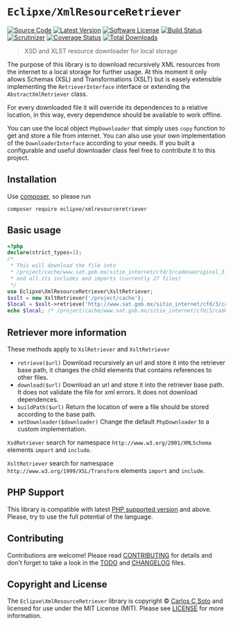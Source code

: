 # `Eclipxe/XmlResourceRetriever`

[![Source Code][badge-source]][source]
[![Latest Version][badge-release]][release]
[![Software License][badge-license]][license]
[![Build Status][badge-build]][build]
[![Scrutinizer][badge-quality]][quality]
[![Coverage Status][badge-coverage]][coverage]
[![Total Downloads][badge-downloads]][downloads]

> XSD and XLST resource downloader for local storage

The purpose of this library is to download recursively XML resources from the internet to a local storage for further usage.
At this moment it only allows Schemas (XSL) and Transformations (XSLT) but is easely extensible implementing the
`RetrieverInterface` interface or extending the `AbstractXmlRetriever` class.

For every downloaded file it will override its dependences to a relative location, in this way, every dependence
should be available to work offline.

You can use the local object `PhpDownloader` that simply uses `copy` function to get and store a file from internet.
You can also use your own implementation of the `DownloaderInterface` according to your needs.
If you built a configurable and useful downloader class feel free to contribute it to this project. 

## Installation

Use [composer](https://getcomposer.org/), so please run
```shell
composer require eclipxe/xmlresourceretriever
```

## Basic usage

```php
<?php
declare(strict_types=1);
/*
 * This will download the file into
 * /project/cache/www.sat.gob.mx/sitio_internet/cfd/3/cadenaoriginal_3_3/cadenaoriginal_3_3.xslt
 * and all its includes and imports (currently 27 files)
 */
use Eclipxe\XmlResourceRetriever\XsltRetriever;
$xslt = new XsltRetriever('/project/cache');
$local = $xslt->retrieve('http://www.sat.gob.mx/sitio_internet/cfd/3/cadenaoriginal_3_3/cadenaoriginal_3_3.xslt');
echo $local; /* /project/cache/www.sat.gob.mx/sitio_internet/cfd/3/cadenaoriginal_3_3/cadenaoriginal_3_3.xslt */
```

## Retriever more information

These methods apply to `XslRetriever` and `XsltRetriever` 

- `retrieve($url)` Download recursively an url and store it into the retriever base path,
  it changes the child elements that contains references to other files.
- `download($url)`  Download an url and store it into the retriever base path.
  It does not validate the file for xml errors. It does not download dependences.
- `buildPath($url)` Return the location of were a file should be stored according to the base path.
- `setDownloader($downloader)` Change the default `PhpDownloader` to a custom implementation.

`XsdRetriever` search for namespace `http://www.w3.org/2001/XMLSchema` elements `import` and `include`.

`XsltRetriever` search for namespace `http://www.w3.org/1999/XSL/Transform` elements `import` and `include`.

## PHP Support

This library is compatible with latest [PHP supported version](https://www.php.net/supported-versions.php) and above.
Please, try to use the full potential of the language.

## Contributing

Contributions are welcome! Please read [CONTRIBUTING][] for details
and don't forget to take a look in the [TODO][] and [CHANGELOG][] files.

## Copyright and License

The `Eclipxe\XmlResourceRetriever` library is copyright © [Carlos C Soto](http://eclipxe.com.mx)
and licensed for use under the MIT License (MIT). Please see [LICENSE][] for more information.

[contributing]: https://github.com/eclipxe13/XmlResourceRetriever/blob/master/CONTRIBUTING.md
[changelog]: https://github.com/eclipxe13/XmlResourceRetriever/blob/master/docs/CHANGELOG.md
[todo]: https://github.com/eclipxe13/XmlResourceRetriever/blob/master/docs/TODO.md

[source]: https://github.com/eclipxe13/XmlResourceRetriever
[release]: https://github.com/eclipxe13/XmlResourceRetriever/releases
[license]: https://github.com/eclipxe13/XmlResourceRetriever/blob/master/LICENSE
[build]: https://travis-ci.org/eclipxe13/XmlResourceRetriever?branch=master
[quality]: https://scrutinizer-ci.com/g/eclipxe13/XmlResourceRetriever/
[coverage]: https://scrutinizer-ci.com/g/eclipxe13/XmlResourceRetriever/code-structure/master/code-coverage
[downloads]: https://packagist.org/packages/eclipxe/XmlResourceRetriever

[badge-source]: https://img.shields.io/badge/source-eclipxe13/XmlResourceRetriever-blue.svg?style=flat-square
[badge-release]: https://img.shields.io/github/release/eclipxe13/XmlResourceRetriever.svg?style=flat-square
[badge-license]: https://img.shields.io/github/license/eclipxe13/XmlResourceRetriever.svg?style=flat-square
[badge-build]: https://img.shields.io/travis/eclipxe13/XmlResourceRetriever/master.svg?style=flat-square
[badge-quality]: https://img.shields.io/scrutinizer/g/eclipxe13/XmlResourceRetriever/master.svg?style=flat-square
[badge-coverage]: https://img.shields.io/scrutinizer/coverage/g/eclipxe13/XmlResourceRetriever/master.svg?style=flat-square
[badge-downloads]: https://img.shields.io/packagist/dt/eclipxe/XmlResourceRetriever.svg?style=flat-square
